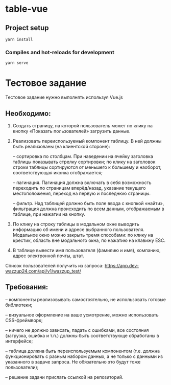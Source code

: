 # table-vue
## Project setup
```
yarn install
```

### Compiles and hot-reloads for development
```
yarn serve
```

# Тестовое задание

Тестовое задание нужно выполнять используя Vue.js

## Необходимо:

1. Создать страницу, на которой пользователь может по клику на кнопку «Показать пользователей» загрузить данные.

2. Реализовать переиспользуемый компонент таблицу. В ней должны быть реализованы (на клиентской стороне):

   – сортировка по столбцам. При наведении на ячейку заголовка таблицы показывать стрелку сортировки; по клику на заголовок строки таблицы сортируются от меньшего к большему и наоборот, соответствующая иконка отображается;

   – пагинация. Пагинация должна включать в себя возможность переходить по страницам вперёд/назад, указание текущего местоположения, переход на первую и последнюю страницы.

   – фильтр. Над таблицей должно быть поле ввода с кнопкой «найти», фильтрация должна происходить по всем данным, отображаемым в таблице, при нажатии на кнопку.

3. По клику на строку таблицы в модальном окне выводить информацию об имени и адресе выбранного пользователя. Модальное окно можно закрыть тремя способами: по клику на крестик, область вне модального окна, по нажатию на клавижу ESC.

4. В таблице вывести имя пользователя (фамилию и имя), компанию, адрес электронной почты, штат.

Список пользователей получить из запроса: https://app.dev-wazzup24.com/api/v1/wazzup_test/

## Требования:

– компоненты реализовывать самостоятельно, не использовать готовые библиотеки;

– визуальное оформление на ваше усмотрение, можно использовать CSS-фреймворк;

– ничего не должно зависать, падать с ошибками, все состояния (загрузка, ошибка и т.п.) должны быть соответствующе обработаны в интерфейсе;

– таблица должна быть переиспользуемым компонентом (т.е. должна функционировать с разным набором данных, а не только с данными из указанного в задаче запроса. Не обязательно это будут тоже пользователи);

– решение задачи прислать ссылкой на репозиторий.
